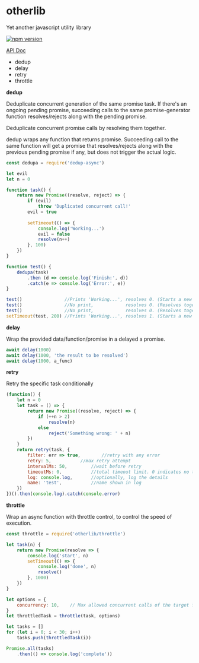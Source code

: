# otherlib
Yet another javascript utility library

[![npm version](http://img.shields.io/npm/v/otherlib.svg?style=flat)](https://npmjs.org/package/otherlib "View this project on npm")

[API Doc](docs/index.html)

* dedup
* delay
* retry
* throttle

**dedup**

Deduplicate concurrent generation of the same promise task. If there's an ongoing pending promise, succeeding calls to the same promise-generator function resolves/rejects along with the pending promise.

Deduplicate concurrent promise calls by resolving them together.

dedup wraps any function that returns promise. Succeeding call to the same function will get a promise that resolves/rejects along with the previous pending promise if any, but does not trigger the actual logic.

```javascript
const dedupa = require('dedup-async')

let evil
let n = 0

function task() {
	return new Promise((resolve, reject) => {
		if (evil)
			throw 'Duplicated concurrent call!'
		evil = true
    
		setTimeout(() => {
			console.log('Working...')
			evil = false
			resolve(n++)
		}, 100)
	})
}

function test() {
	dedupa(task)
		.then (d => console.log('Finish:', d))
		.catch(e => console.log('Error:', e))
}

test()                //Prints 'Working...', resolves 0. (Starts a new pending promise)
test()                //No print,            resolves 0. (Resolves together with the previous promise)
test()                //No print,            resolves 0. (Resolves together with the previous promise)
setTimeout(test, 200) //Prints 'Working...', resolves 1. (Starts a new pending promise since the previous one has completed)
```

**delay**

Wrap the provided data/function/promise in a delayed a promise.

```javascript
await delay(1000)
await delay(1000, 'the result to be resolved')
await delay(1000, a_func)
```

**retry**

Retry the specific task conditionally

```javascript
(function() {
    let n = 0
    let task = () => {
        return new Promise((resolve, reject) => {
            if (++n > 2)
                resolve(n)
            else
                reject('Something wrong: ' + n)
        })
    }
    return retry(task, {
        filter: err => true,		//retry with any error
        retry: 5,			//max retry attempt
        intervalMs: 50,			//wait before retry 
        timeoutMs: 0,			//total timeout limit. 0 indicates no total timeout			
        log: console.log,		//optionally, log the details
        name: 'test',			//name shown in log
    })
})().then(console.log).catch(console.error)
```

**throttle**

Wrap an async function with throttle control, to control the speed of execution.

```javascript
const throttle = require('otherlib/throttle')

let task(n) {
	return new Promise(resolve => {
		console.log('start', n)
		setTimeout(() => {
			console.log('done', n)
			resolve()
		}, 1000)
	})
}

let options = {
	concurrency: 10,	// Max allowed concurrent calls of the target function
}
let throttledTask = throttle(task, options)

let tasks = []
for (let i = 0; i < 30; i++)
	tasks.push(throttledTask(i))

Promise.all(tasks)
	.then(() => console.log('complete'))
```
